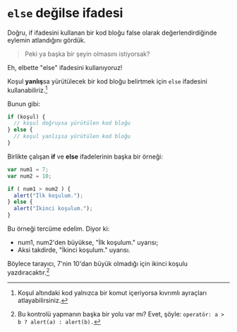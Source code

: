 # `else` değilse ifadesi

Doğru, if ifadesini kullanan bir kod bloğu false olarak değerlendirdiğinde eylemin atlandığını gördük. 

> Peki ya başka bir şeyin olmasını istiyorsak?

Eh, elbette "else" ifadesini kullanıyoruz!

Koşul **yanlış**sa yürütülecek bir kod bloğu belirtmek için `else` ifadesini kullanabiliriz.[^1]

Bunun gibi:

```javascript	
if (koşul) {
  // koşul doğruysa yürütülen kod bloğu
} else {
  // koşul yanlışsa yürütülen kod bloğu
}
```

  [^1]: Koşul altındaki kod yalnızca bir komut içeriyorsa kıvrımlı ayraçları atlayabilirsiniz.

Birlikte çalışan **if** ve **else** ifadelerinin başka bir örneği:

```javascript
var num1 = 7;
var num2 = 10;

if ( num1 > num2 ) {
  alert("İlk koşulum.");
} else {
  alert("İkinci koşulum.");
}
```

Bu örneği tercüme edelim. Diyor ki:
- num1, num2'den büyükse, "İlk koşulum." uyarısı;
- Aksi takdirde, "İkinci koşulum." uyarısı.

Böylece tarayıcı, 7'nin 10'dan büyük olmadığı için ikinci koşulu yazdıracaktır.[^2]

  [^2]: Bu kontrolü yapmanın başka bir yolu var mı? Evet, şöyle: `operatör: a > b ? alert(a) : alert(b).`

